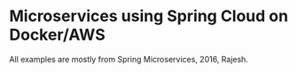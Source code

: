 # Microservices using Spring Cloud on Docker/AWS

All examples are mostly from Spring Microservices, 2016, Rajesh.
